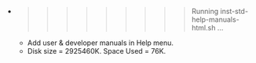 * >>>>>>>>> Running inst-std-help-manuals-html.sh ...
  * Add user & developer manuals in Help menu.
  * Disk size = 2925460K. Space Used = 76K.
